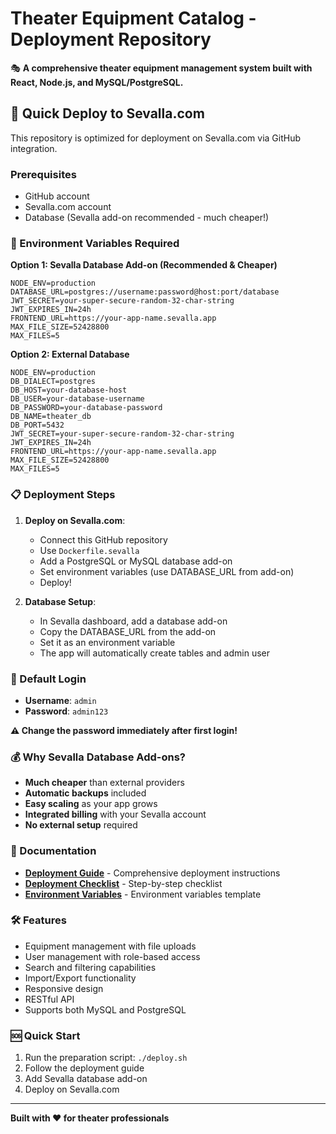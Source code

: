# Theater Equipment Catalog - Deployment Repository

🎭 **A comprehensive theater equipment management system built with React, Node.js, and MySQL/PostgreSQL.**

## 🚀 Quick Deploy to Sevalla.com

This repository is optimized for deployment on Sevalla.com via GitHub integration.

### Prerequisites
- GitHub account
- Sevalla.com account  
- Database (Sevalla add-on recommended - much cheaper!)

### 🔧 Environment Variables Required

**Option 1: Sevalla Database Add-on (Recommended & Cheaper)**
```
NODE_ENV=production
DATABASE_URL=postgres://username:password@host:port/database
JWT_SECRET=your-super-secure-random-32-char-string
JWT_EXPIRES_IN=24h
FRONTEND_URL=https://your-app-name.sevalla.app
MAX_FILE_SIZE=52428800
MAX_FILES=5
```

**Option 2: External Database**
```
NODE_ENV=production
DB_DIALECT=postgres
DB_HOST=your-database-host
DB_USER=your-database-username
DB_PASSWORD=your-database-password
DB_NAME=theater_db
DB_PORT=5432
JWT_SECRET=your-super-secure-random-32-char-string
JWT_EXPIRES_IN=24h
FRONTEND_URL=https://your-app-name.sevalla.app
MAX_FILE_SIZE=52428800
MAX_FILES=5
```

### 📋 Deployment Steps

1. **Deploy on Sevalla.com**:
   - Connect this GitHub repository
   - Use `Dockerfile.sevalla`
   - Add a PostgreSQL or MySQL database add-on
   - Set environment variables (use DATABASE_URL from add-on)
   - Deploy!

2. **Database Setup**:
   - In Sevalla dashboard, add a database add-on
   - Copy the DATABASE_URL from the add-on
   - Set it as an environment variable
   - The app will automatically create tables and admin user

### 🔐 Default Login
- **Username**: `admin`
- **Password**: `admin123`

**⚠️ Change the password immediately after first login!**

### 💰 Why Sevalla Database Add-ons?

- **Much cheaper** than external providers
- **Automatic backups** included
- **Easy scaling** as your app grows
- **Integrated billing** with your Sevalla account
- **No external setup** required

### 📖 Documentation

- **[Deployment Guide](README-DEPLOYMENT.md)** - Comprehensive deployment instructions
- **[Deployment Checklist](DEPLOYMENT-CHECKLIST.md)** - Step-by-step checklist
- **[Environment Variables](.env.example)** - Environment variables template

### 🛠️ Features

- Equipment management with file uploads
- User management with role-based access
- Search and filtering capabilities
- Import/Export functionality
- Responsive design
- RESTful API
- Supports both MySQL and PostgreSQL

### 🆘 Quick Start

1. Run the preparation script: `./deploy.sh`
2. Follow the deployment guide
3. Add Sevalla database add-on
4. Deploy on Sevalla.com

---

**Built with ❤️ for theater professionals**
